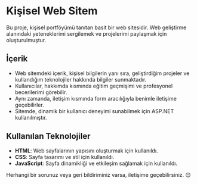 # Kişisel Web Sitem

Bu proje, kişisel portföyümü tanıtan basit bir web sitesidir. Web geliştirme alanındaki yeteneklerimi sergilemek ve projelerimi paylaşmak için oluşturulmuştur.

## İçerik
- Web sitemdeki içerik, kişisel bilgilerin yanı sıra, geliştirdiğim projeler ve kullandığım teknolojiler hakkında bilgiler sunmaktadır.
- Kullanıcılar, hakkımda kısmında eğitim geçmişimi ve profesyonel becerilerimi görebilir.
- Aynı zamanda, iletişim kısmında form aracılığıyla benimle iletişime geçebilirler.
- Sitemde, dinamik bir kullanıcı deneyimi sunabilmek için ASP.NET kullanılmıştır.

## Kullanılan Teknolojiler
- **HTML**: Web sayfalarının yapısını oluşturmak için kullanıldı.
- **CSS**: Sayfa tasarımı ve stil için kullanıldı.
- **JavaScript**: Sayfa dinamikliği ve etkileşim sağlamak için kullanıldı.

Herhangi bir sorunuz veya geri bildiriminiz varsa, iletişime geçebilirsiniz. 😊
